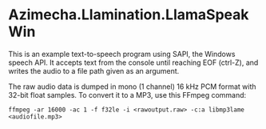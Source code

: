 # Azimecha.Llamination.LlamaSpeakWin

This is an example text-to-speech program using SAPI, the Windows speech API. It accepts text from the console until reaching EOF (ctrl-Z), and writes the audio to a file path given as an argument.

The raw audio data is dumped in mono (1 channel) 16 kHz PCM format with 32-bit float samples. To convert it to a MP3, use this FFmpeg command:

```
ffmpeg -ar 16000 -ac 1 -f f32le -i <rawoutput.raw> -c:a libmp3lame <audiofile.mp3>
```
